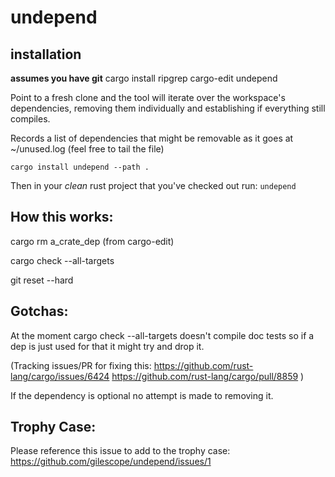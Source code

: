 # undepend

## installation

**assumes you have git**
cargo install ripgrep cargo-edit undepend

Point to a fresh clone and the tool will iterate over the workspace's dependencies,
removing them individually and establishing if everything still compiles.

Records a list of dependencies that might be removable as it goes at ~/unused.log
(feel free to tail the file)

`cargo install undepend --path .`

Then in your _clean_ rust project that you've checked out run:
`undepend`

## How this works:

cargo rm a_crate_dep
(from cargo-edit)

cargo check --all-targets

git reset --hard

## Gotchas:

At the moment cargo check --all-targets doesn't compile doc tests so if a dep is just used for that it might try and drop it.

(Tracking issues/PR for fixing this:
https://github.com/rust-lang/cargo/issues/6424
https://github.com/rust-lang/cargo/pull/8859
)

If the dependency is optional no attempt is made to removing it.

## Trophy Case:

Please reference this issue to add to the trophy case:
https://github.com/gilescope/undepend/issues/1